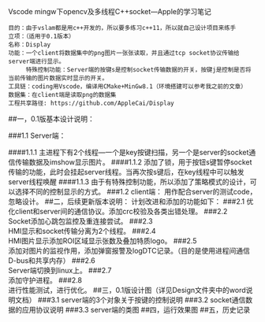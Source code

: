 Vscode mingw下opencv及多线程C++socket—Apple的学习笔记

	目的：由于vslam都是用c++开发的，所以要多练习c++11，所以就自己设计项目来练手
	立项：（适用于0.1版本）
	名称：Display
	功能：一个client将数据集中的png图片一张张读取，并且通过tcp socket协议传输给server端进行显示。
	     特殊控制功能：Server端的按键s是控制socket传输数据的开关，按键j是控制是否将当前传输的图片数据实时显示的开关。
	工具链：coding用Vscode，编译用CMake+MinGw8.1（环境搭建可以参考我之前的文章）
	数据集：在client端是读取png的数据集
	工程共享路径: https://github.com/AppleCai/Display

##一，0.1版基本设计说明：

###1.1	Server端：

####1.1.1 
主进程下有2个线程—一个是key按键扫描，另一个是server的socket通信传输数据及imshow显示图片。
####1.1.2 
添加了锁，用于按钮s键暂停socket传输的功能，此时会挂起server线程。当再次按s键后，在key线程中可以触发server线程唤醒
####1.1.3
由于有特殊控制功能，所以添加了策略模式的设计，可以选择不同的控制显示的方式。
###1.2 client端：
用作配合server的测试code，忽略设计。
##二，后续更新版本说明：
计划改进和添加的功能如下：
###2.1
优化client和server间的通信协议。添加crc校验及各类出错处理。
###2.2	
Socket添加心跳包监控及重连接尝试。
###2.3	
HMI显示和socket传输分离为2个线程。
###2.4	
HMI图片显示添加ROI区域显示张数及叠加特质logo。
###2.5	
添加对图片的监视作用，添加弹窗报警及logDTC记录。（目的是使用进程间通信D-bus和共享内存）
###2.6	
Server端切换到linux上。
###2.7	
添加守护进程。
###2.8	
进行性能测试，进行优化。
##三，0.1版设计图（详见Design文件夹中的word说明文档）
###3.1 server端的3个对象关于按键的控制说明
###3.2 socket通信数据的应用协议说明
###3.3 server端的类图
##四，运行效果图
##五，历史记录